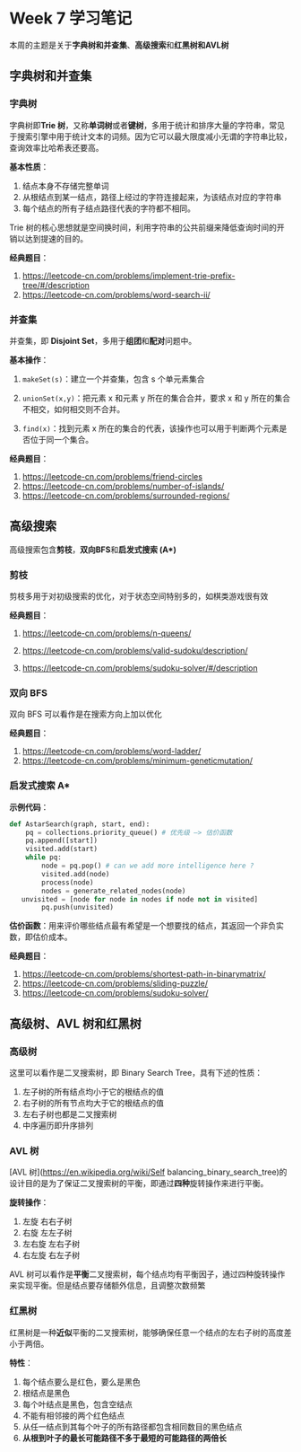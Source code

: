 # Week 7 学习笔记

本周的主题是关于**字典树和并查集**、**高级搜索**和**红黑树和AVL树**



## 字典树和并查集

### 字典树

字典树即**Trie 树**，又称**单词树**或者**键树**，多用于统计和排序大量的字符串，常见于搜索引擎中用于统计文本的词频。因为它可以最大限度减小无谓的字符串比较，查询效率比哈希表还要高。

**基本性质**：

1. 结点本身不存储完整单词
2. 从根结点到某一结点，路径上经过的字符连接起来，为该结点对应的字符串
3. 每个结点的所有子结点路径代表的字符都不相同。

Trie 树的核心思想就是空间换时间，利用字符串的公共前缀来降低查询时间的开销以达到提速的目的。

**经典题目**：

1. https://leetcode-cn.com/problems/implement-trie-prefix-tree/#/description
2. https://leetcode-cn.com/problems/word-search-ii/



### 并查集

并查集，即 **Disjoint Set**，多用于**组团**和**配对**问题中。

**基本操作**：

1. `makeSet(s)`：建立一个并查集，包含 s 个单元素集合

2. `unionSet(x,y)`：把元素 x 和元素 y 所在的集合合并，要求 x 和 y 所在的集合不相交，如何相交则不合并。

3. `find(x)`：找到元素 x 所在的集合的代表，该操作也可以用于判断两个元素是否位于同一个集合。

   

**经典题目**：

1. https://leetcode-cn.com/problems/friend-circles
2. https://leetcode-cn.com/problems/number-of-islands/
3. https://leetcode-cn.com/problems/surrounded-regions/



## 高级搜索

高级搜索包含**剪枝**，**双向BFS**和**启发式搜索 (A*)**

### 剪枝

剪枝多用于对初级搜索的优化，对于状态空间特别多的，如棋类游戏很有效

**经典题目**：

1. https://leetcode-cn.com/problems/n-queens/

2. https://leetcode-cn.com/problems/valid-sudoku/description/
3. https://leetcode-cn.com/problems/sudoku-solver/#/description



### 双向 BFS

双向 BFS 可以看作是在搜索方向上加以优化

**经典题目**：

1. https://leetcode-cn.com/problems/word-ladder/
2. https://leetcode-cn.com/problems/minimum-geneticmutation/



### 启发式搜索 A*

**示例代码**：

```python
def AstarSearch(graph, start, end):
	pq = collections.priority_queue() # 优先级 —> 估价函数
	pq.append([start]) 
	visited.add(start)
	while pq: 
		node = pq.pop() # can we add more intelligence here ?
		visited.add(node)
		process(node) 
		nodes = generate_related_nodes(node) 
   unvisited = [node for node in nodes if node not in visited]
		pq.push(unvisited)
```

**估价函数**：用来评价哪些结点最有希望是一个想要找的结点，其返回一个非负实数，即估价成本。

**经典题目**：

1. https://leetcode-cn.com/problems/shortest-path-in-binarymatrix/
2. https://leetcode-cn.com/problems/sliding-puzzle/
3. https://leetcode-cn.com/problems/sudoku-solver/



## 高级树、AVL 树和红黑树

### 高级树

这里可以看作是二叉搜索树，即 Binary Search Tree，具有下述的性质：

1. 左子树的所有结点均小于它的根结点的值
2. 右子树的所有节点均大于它的根结点的值
3. 左右子树也都是二叉搜索树
4. 中序遍历即升序排列

### AVL 树

[AVL 树](https://en.wikipedia.org/wiki/Self balancing_binary_search_tree)的设计目的是为了保证二叉搜索树的平衡，即通过**四种**旋转操作来进行平衡。

**旋转操作**：

1. 左旋 右右子树
2. 右旋 左左子树
3. 左右旋 左右子树
4. 右左旋 右左子树

AVL 树可以看作是**平衡**二叉搜索树，每个结点均有平衡因子，通过四种旋转操作来实现平衡。但是结点要存储额外信息，且调整次数频繁



### 红黑树

红黑树是一种**近似**平衡的二叉搜索树，能够确保任意一个结点的左右子树的高度差小于两倍。

**特性**：

1. 每个结点要么是红色，要么是黑色
2. 根结点是黑色
3. 每个叶结点是黑色，包含空结点
4. 不能有相邻接的两个红色结点
5. 从任一结点到其每个叶子的所有路径都包含相同数目的黑色结点
6. **从根到叶子的最长可能路径不多于最短的可能路径的两倍长**




